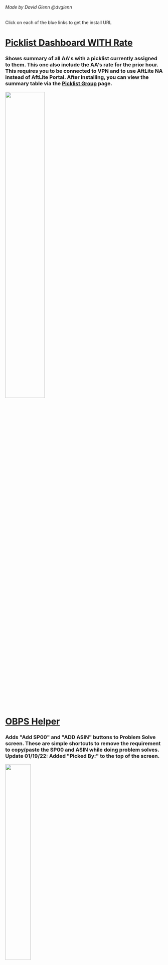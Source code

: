 ###### Made by David Glenn @dvglenn
Click on each of the blue links  to get the install URL

# [Picklist Dashboard WITH Rate](https://github.com/dvglenn/TMScripts/raw/main/PicklistCountByUserWithRate.user.js)
### Shows summary of all AA's with a picklist currently assigned to them.  This one also include the AA's rate for the prior hour.  This requires you to be connected to VPN and to use AftLite NA instead of AftLite Portal.  After installing, you can view the summary table via the <a href="https://aftlite-na.amazon.com/picklist_group">Picklist Group</a> page.
<img src="https://i.imgur.com/JbJcwzv.png" width="50%" >

<!--
# [Picklist Dashboard](https://github.com/dvglenn/TMScripts/raw/main/PicklistCountByUser.user.js)
### Shows summary of all AA's with a picklist currently assigned to them.  This will work via either AftLite NA or Portal. After installing, you can view the summary table via the <a href="https://aftlite-portal.amazon.com/picklist_group">Picklist Group</a> page.
<img src="https://i.imgur.com/wwtIgve.png" width="50%" >
-->

# [OBPS Helper](https://github.com/dvglenn/TMScripts/raw/main/OBPSHelper.user.js)
### Adds "Add SP00" and "ADD ASIN" buttons to Problem Solve screen.  These are simple shortcuts to remove the requirement to copy/paste the SP00 and ASIN while doing problem solves. Update 01/19/22: Added "Picked By:" to the top of the screen.
<img src="https://i.imgur.com/CnBwJc4.png" width="40%" >

# [Assign Picklist](https://github.com/dvglenn/TMScripts/raw/main/AssignPicklist.user.js)
### Adds Copy All button to bottom of View Picklist screen. When pressed, it copies all of the picklists and opens the Assign Picklist Screen where you can then manually type in an AA's username and then paste the copied picklists to be assigned. Update 01/19/22: Added 4/5/7/10/20/25 buttons in adddition to original 14 button.  UPDATE 03/802/22:  Now adds the selected picklists to the URL of the Assignment Page where the "Assign Picklist Helper" script grabs them and automatically adds them to the "Enter picklist ID's" text box so that you no longer have to paste the values into that box.  Requires the "Assign Picklist Helper" script to be installed as well.  Update 03/16/22:  Implemented change so that clicking on the Picklist ID field will take you directly into the Pack view for that picklist instead of a view that isn't usable for anything.
<img src="https://i.imgur.com/TaxoZxz.png" width="75%" >

# [Assign Picklist Helper](https://github.com/dvglenn/TMScripts/raw/main/AssignPicklistHelper.user.js)
### Works in conjunction with the above "Assign Picklist" script to pick up the picklist IDs from the URL and automatically adds them to the "Enter picklist ID's" text box.
<img src="https://i.imgur.com/1vlMs9d.png" width="75%" >

# [Idle Time Focus](https://github.com/dvglenn/TMScripts/raw/main/IdleTimeFocus.user.js)
### Sets the focus to the first dropdown where "Idle" is currently selected.  This alleviates the endless scrolling through all of the records to get to the one you likely need to examine.
<img src="https://i.imgur.com/53naewz.png" width="75%" >

# [Missing Expirations Helper](https://github.com/dvglenn/TMScripts/raw/main/DGMissingExpirationHelper.user.js)
### Adds ability to sort table by clicking on column headers.  Also adds "View" Button for each ASIN in the Missing Expirations list.  When this button is clicked, it will open the Inventory tool in a separate window. This eliminates the need to highlight, copy, switch to the inventory page, and paste in the ASIN and replaces it with a single click of the button.
<img src="https://i.imgur.com/UBwduVa.png" width="40%" >

# [Missing Expirations Inventory Helper](https://github.com/dvglenn/TMScripts/raw/main/DGMissingExpirationInventoryHelper.user.js)
### Used in conjunction with the above "Missing Expirations Helper", when doing Missing Expirations and use the "View" button, it will highlight the first row with that has a missing expiration date and will place the focus in the date box allowing you to immediately type in the new expiration date without having to click into the date text box.
<img src="https://i.imgur.com/la0Pl1z.png" width="75%" >

# [IOL Helper](https://github.com/dvglenn/TMScripts/raw/main/DGIOLHelper.user.js)
### When you click on the location hyperlink, it opens the Inventory page in a separate tab and sets the focus to the next item.  Makes it much easier to clear IOL only using your keyboard (especially when used in conjunction with the Inventory Helper.

# [Inventory Helper](https://github.com/dvglenn/TMScripts/raw/main/DGInventoryFocus.user.js)
### Sets the focus to the Quantity location to make it easier to clear IOL without using a mouse.  Makes it exponentially quicker to do so.

# [Validate Inventory Helper](https://github.com/dvglenn/TMScripts/raw/main/DGValidateInventoryEnterButton.user.js)
### Sets the focus to the Yes button to make it easier and quicker to clear IOL without using a mouse.

# [Dock Received NYR Pallet Helper](https://github.com/dvglenn/TMScripts/raw/main/DGDockReceivedNYRPallets.user.js)
### Adds an additional column to the Dock Received page that allows you the option to close any existing NYR pallets that are open for the PO.  This makes it so that you don't have to bounce between the Dock Received page and the NYR Pallets page to get everything closed out.
<img src="https://i.imgur.com/XiPEOIF.png" width="75%" >

# [PO ASIN Lookup Helper](https://github.com/dvglenn/TMScripts/raw/main/DGPOAsinLookupHelper.user.js)
### Adds "Open" link next to the PO to give the option to go directly to Dock Receive for that specific PO.
<img src="https://i.imgur.com/RmM7EvZ.png" width="40%" >

# [Find People Tools](https://github.com/dvglenn/TMScripts/raw/main/FindPeopleTools.user.js)
### Original script written by jgrey0705.  I added clickable links for Pack/Receive/Stow that are in blue. When clicking on these, it will automatically labor track the AA to either OBINDIRECT (if Pack) or IBINDIRECT (if Receive or Stow).
